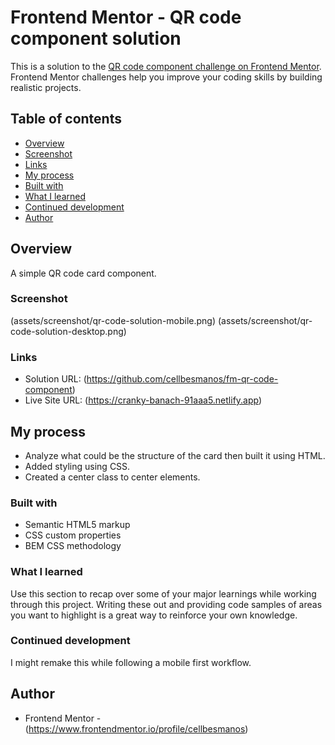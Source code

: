 # Frontend Mentor - QR code component solution

This is a solution to the [QR code component challenge on Frontend Mentor](https://www.frontendmentor.io/challenges/qr-code-component-iux_sIO_H). Frontend Mentor challenges help you improve your coding skills by building realistic projects. 

## Table of contents

- [Overview](#overview)
- [Screenshot](#screenshot)
- [Links](#links)
- [My process](#my-process)
- [Built with](#built-with)
- [What I learned](#what-i-learned)
- [Continued development](#continued-development)
- [Author](#author)

## Overview

A simple QR code card component.

### Screenshot

(assets/screenshot/qr-code-solution-mobile.png)
(assets/screenshot/qr-code-solution-desktop.png)

### Links

- Solution URL: (https://github.com/cellbesmanos/fm-qr-code-component)
- Live Site URL: (https://cranky-banach-91aaa5.netlify.app)

## My process

- Analyze what could be the structure of the card then built it using HTML. 
- Added styling using CSS.
- Created a center class to center elements.

### Built with

- Semantic HTML5 markup
- CSS custom properties
- BEM CSS methodology

### What I learned

Use this section to recap over some of your major learnings while working through this project. Writing these out and providing code samples of areas you want to highlight is a great way to reinforce your own knowledge.

### Continued development

I might remake this while following a mobile first workflow.

## Author

- Frontend Mentor - (https://www.frontendmentor.io/profile/cellbesmanos)


